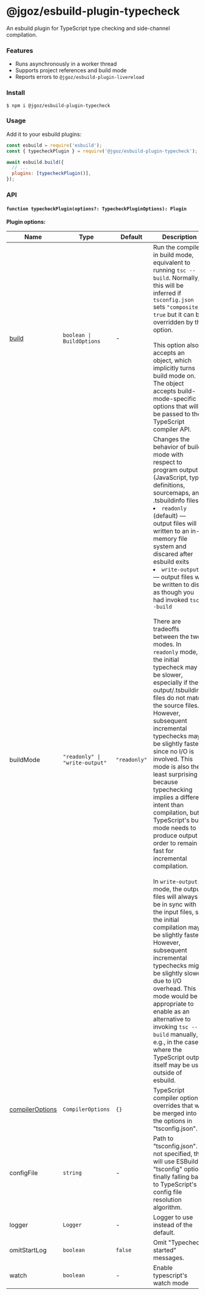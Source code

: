 # @jgoz/esbuild-plugin-typecheck

An esbuild plugin for TypeScript type checking and side-channel compilation.

### Features

- Runs asynchronously in a worker thread
- Supports project references and build mode
- Reports errors to `@jgoz/esbuild-plugin-livereload`

### Install

```console
$ npm i @jgoz/esbuild-plugin-typecheck
```

### Usage

Add it to your esbuild plugins:

```js
const esbuild = require('esbuild');
const { typecheckPlugin } = require('@jgoz/esbuild-plugin-typecheck');

await esbuild.build({
  // ...
  plugins: [typecheckPlugin()],
});
```

### API

#### `function typecheckPlugin(options?: TypecheckPluginOptions): Plugin`

**Plugin options:**

<!-- prettier-ignore-start -->
<!-- markdown-interpolate: node ../../scripts/docs.mjs ./src/types.ts TypecheckPluginOptions -->
| Name | Type | Default | Description |
| ---- | ---- | ------- | ----------- |
| [build](https://www.typescriptlang.org/docs/handbook/project-references.html#tsc--b-commandline) | `boolean \| BuildOptions` | - | Run the compiler in build mode, equivalent to running `tsc --build`. Normally, this will be inferred if `tsconfig.json` sets `"composite": true` but it can be overridden by this option.<br><br>This option also accepts an object, which implicitly turns build mode on. The object accepts build-mode-specific options that will be passed to the TypeScript compiler API. |
| buildMode | `"readonly" \| "write-output"` | `"readonly"` | Changes the behavior of build mode with respect to program output (JavaScript, type definitions, sourcemaps, and .tsbuildinfo files).<li>`readonly` (default) &mdash; output files will be written to an in-memory   file system and discared after esbuild exits<li>`write-output` &mdash; output files will be written to disk as though you   had invoked `tsc --build`<br><br>There are tradeoffs between the two modes. In `readonly` mode, the initial typecheck may be slower, especially if the output/.tsbuildinfo files do not match the source files. However, subsequent incremental typechecks may be slightly faster since no I/O is involved. This mode is also the least surprising because typechecking implies a different intent than compilation, but TypeScript's build mode needs to produce output in order to remain fast for incremental compilation.<br><br>In `write-output` mode, the output files will always be in sync with the input files, so the initial compilation may be slightly faster. However, subsequent incremental typechecks might be slightly slower due to I/O overhead. This mode would be appropriate to enable as an alternative to invoking `tsc --build` manually, e.g., in the case where the TypeScript output itself may be used outside of esbuild. |
| [compilerOptions](https://www.typescriptlang.org/tsconfig) | `CompilerOptions` | `{}` | TypeScript compiler option overrides that will be merged into the options in "tsconfig.json". |
| configFile | `string` | - | Path to "tsconfig.json". If not specified, this will use ESBuild's "tsconfig" option, finally falling back to TypeScript's config file resolution algorithm. |
| logger | `Logger` | - | Logger to use instead of the default. |
| omitStartLog | `boolean` | `false` | Omit "Typecheck started" messages. |
| watch | `boolean` | - | Enable typescript's watch mode |
<!-- end -->
<!-- prettier-ignore-end -->
